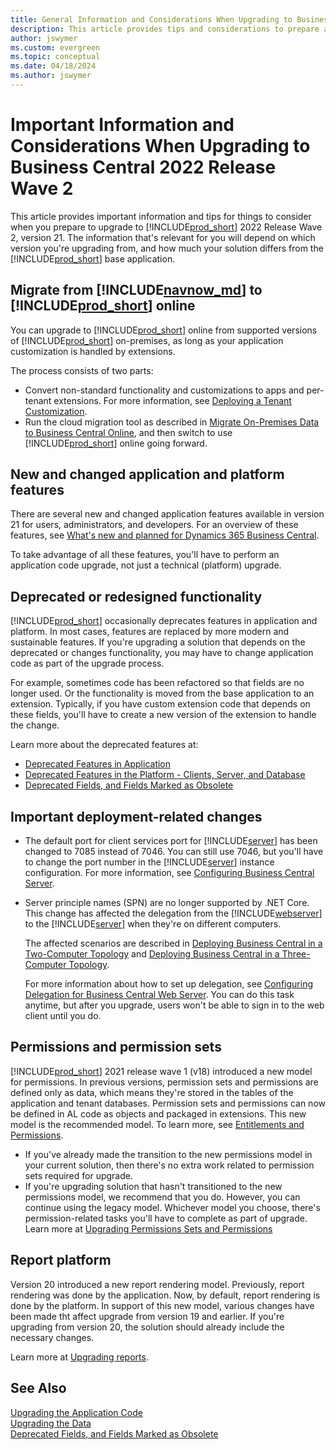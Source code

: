 ```yaml
---
title: General Information and Considerations When Upgrading to Business Central 2022 Release Wave 2
description: This article provides tips and considerations to prepare a solution when you're planning to upgrade to Business Central 2022 release wave 2.
author: jswymer
ms.custom: evergreen
ms.topic: conceptual
ms.date: 04/18/2024
ms.author: jswymer
---
```

# Important Information and Considerations When Upgrading to Business Central 2022 Release Wave 2

This article provides important information and tips for things to consider when you prepare to upgrade to [!INCLUDE[prod_short](../developer/includes/prod_short.md)] 2022 Release Wave 2, version 21. The information that's relevant for you will depend on which version you're upgrading from, and how much your solution differs from the [!INCLUDE[prod_short](../developer/includes/prod_short.md)] base application.

## <a name="online"></a>Migrate from [!INCLUDE[navnow_md](../developer/includes/navnow_md.md)] to [!INCLUDE[prod_short](../developer/includes/prod_short.md)] online

You can upgrade to [!INCLUDE[prod_short](../developer/includes/prod_short.md)] online from supported versions of [!INCLUDE[prod_short](../developer/includes/prod_short.md)] on-premises, as long as your application customization is handled by extensions. 

The process consists of two parts:

- Convert non-standard functionality and customizations to apps and per-tenant extensions. For more information, see [Deploying a Tenant Customization](../developer/devenv-deploy-tenant-customization.md).
- Run the cloud migration tool as described in [Migrate On-Premises Data to Business Central Online](../administration/migrate-data.md), and then switch to use [!INCLUDE[prod_short](../developer/includes/prod_short.md)] online going forward.

## New and changed application and platform features

There are several new and changed application features available in version 21 for users, administrators, and developers. For an overview of these features, see [What's new and planned for Dynamics 365 Business Central](/dynamics365-release-plan/2022wave2/smb/dynamics365-business-central/planned-features).

To take advantage of all these features, you'll have to perform an application code upgrade, not just a technical (platform) upgrade.  

## Deprecated or redesigned functionality

[!INCLUDE[prod_short](../developer/includes/prod_short.md)] occasionally deprecates features in application and platform. In most cases, features are replaced by more modern and sustainable features. If you're upgrading a solution that depends on the deprecated or changes functionality, you may have to change application code as part of the upgrade process. 

For example, sometimes code has been refactored so that fields are no longer used. Or the functionality is moved from the base application to an extension. Typically, if you have custom extension code that depends on these fields, you'll have to create a new version of the extension to handle the change. 

Learn more about the deprecated features at:
- [Deprecated Features in Application](deprecated-features-w1.md)
- [Deprecated Features in the Platform - Clients, Server, and Database](deprecated-features-platform.md)
- [Deprecated Fields, and Fields Marked as Obsolete](deprecated-fields.md)

## Important deployment-related changes

- The default port for client services port for [!INCLUDE[server](../developer/includes/server.md)] has been changed to 7085 instead of 7046. You can still use 7046, but you'll have to change the port number in the [!INCLUDE[server](../developer/includes/server.md)] instance configuration. For more information, see [Configuring Business Central Server](../administration/configure-server-instance.md).
- Server principle names (SPN) are no longer supported by .NET Core. This change has affected the delegation from the [!INCLUDE[webserver](../developer/includes/webserver.md)] to the [!INCLUDE[server](../developer/includes/server.md)] when they're on different computers.

  The affected scenarios are described in [Deploying Business Central in a Two-Computer Topology](../deployment/deploy-two-computer-environment.md) and [Deploying Business Central in a Three-Computer Topology](../deployment/deploy-three-computer-environment.md).

  For more information about how to set up delegation, see [Configuring Delegation for Business Central Web Server](../deployment/configure-delegation-web-server.md). You can do this task anytime, but after you upgrade, users won't be able to sign in to the web client until you do.

## Permissions and permission sets

[!INCLUDE[prod_short](../developer/includes/prod_short.md)] 2021 release wave 1 (v18) introduced a new model for permissions. In previous versions, permission sets and permissions are defined only as data, which means they're stored in the tables of the application and tenant databases. Permission sets and permissions can now be defined in AL code as objects and packaged in extensions. This new model is the recommended model. To learn more, see [Entitlements and Permissions](../developer/devenv-entitlements-and-permissionsets-overview.md).

- If you've already made the transition to the new permissions model in your current solution, then there's no extra work related to permission sets required for upgrade.
- If you're upgrading solution that hasn't transitioned to the new permissions model, we recommend that you do. However, you can continue using the legacy model. Whichever model you choose, there's permission-related tasks you'll have to complete as part of upgrade. Learn more at [Upgrading Permissions Sets and Permissions](upgrade-permissions.md)

## Report platform

Version 20 introduced a new report rendering model. Previously, report rendering was done by the application. Now, by default, report rendering is done by the platform. In support of this new model, various changes have been made tht affect upgrade from version 19 and earlier. If you're upgrading from version 20, the solution should already include the necessary changes.

Learn more at [Upgrading reports](upgrade-reports.md).



<!--
## Upgrade codeunits
  
When you introduce changes to the database schema, [!INCLUDE[prod_short](../developer/includes/prod_short.md)] will check if these changes are destructive or not. If the database check indicates that the change may lead to data deletion, such as if you are dropping a table column so that the contents of that column will be deleted, this is considered a destructive change. You will be prompted to handle the situation using upgrade codeunits. For more information, see [Upgrade Codeunits](../developer/devenv-upgrading-extensions.md).  

## Company names
  
If a company name includes a special character, an error may display during the upgrade. In this context, special characters include the following:   
\[ ~ @ \# $ % & \* \( \) . \! % - + / = ? \]  

If you are going to upgrade a database where one or more company name includes a special character, we recommend that you rename the company before you start the upgrade process. After the upgrade is successfully finished, you can rename the company again.  -->

## See Also  

[Upgrading the Application Code](Upgrading-the-Application-Code.md)   
[Upgrading the Data](Upgrading-the-Data.md)   
[Deprecated Fields, and Fields Marked as Obsolete](deprecated-fields.md)  
